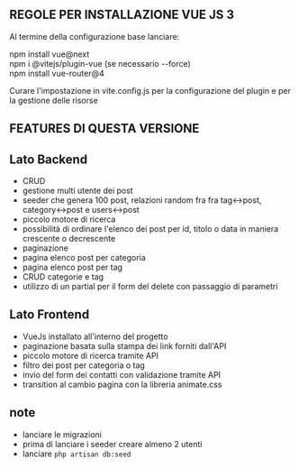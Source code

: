 

## REGOLE PER INSTALLAZIONE VUE JS 3 

Al termine della configurazione base lanciare:

npm install vue@next <br>
npm i @vitejs/plugin-vue (se necessario --force)  <br>
npm install vue-router@4  <br>

Curare l'impostazione in vite.config.js per la configurazione del plugin e per la gestione delle risorse

## FEATURES DI QUESTA VERSIONE

## Lato Backend
- CRUD
- gestione multi utente dei post
- seeder che genera  100 post, relazioni random fra fra tag<->post, category<->post e users<->post
- piccolo motore di ricerca 
- possibilità di ordinare l'elenco dei post per id, titolo o data in maniera crescente o decrescente
- paginazione
- pagina elenco post per categoria
- pagina elenco post per tag
- CRUD categorie e tag
- utilizzo di un partial per il form del delete con passaggio di parametri

## Lato Frontend
- VueJs installato all'interno del progetto
- paginazione basata sulla stampa dei link forniti dall'API
- piccolo motore di ricerca tramite API
- filtro dei post per categoria o tag
- invio del form dei contatti con validazione tramite API
- transition al cambio pagina con la libreria animate.css

## note
- lanciare le migrazioni
- prima di lanciare i seeder creare almeno 2 utenti
- lanciare <code>php artisan db:seed</code> 

